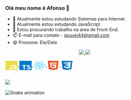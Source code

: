### Olá meu nome é Afonso 👋

- 🔭  Atualmente estou estudando Sistemas para Internet.
- 🌱  Atualmente estou estudando JavaScript.
- 👯 Estou procurando trabalho na area de Front-End.
- 📫 E-mail para contato - gouvei44@gmail.com
- 😄 Pronome: Ele/Dele

<div align="center">
  <a href="https://github.com/gouvei4">
  <img height="180em" src="https://github-readme-stats.vercel.app/api?username=gouvei4&show_icons=true&theme=dark&include_all_commits=true&count_private=true"/>
  <img height="180em" src="https://github-readme-stats.vercel.app/api/top-langs/?username=gouvei4&layout=compact&langs_count=7&theme=dark"/>
</div>
  
  <div style="display: inline_block"><br>
  <img align="center" alt="Rafa-Js" height="30" width="40" src="https://raw.githubusercontent.com/devicons/devicon/master/icons/javascript/javascript-plain.svg">
  <img align="center" alt="Rafa-Ts" height="30" width="40" src="https://raw.githubusercontent.com/devicons/devicon/master/icons/typescript/typescript-plain.svg">
  <img align="center" alt="Rafa-React" height="30" width="40" src="https://raw.githubusercontent.com/devicons/devicon/master/icons/react/react-original.svg">
  <img align="center" alt="Rafa-HTML" height="30" width="40" src="https://raw.githubusercontent.com/devicons/devicon/master/icons/html5/html5-original.svg">
  <img align="center" alt="Rafa-CSS" height="30" width="40" src="https://raw.githubusercontent.com/devicons/devicon/master/icons/css3/css3-original.svg">
 
  
  ##
  
  <a href="https://www.linkedin.com/in/afonso-gouveia-842b0420a" target="_blank"><img src="https://img.shields.io/badge/-LinkedIn-%230077B5?style=for-the-badge&logo=linkedin&logoColor=white" target="_blank"></a> 
  
 ![Snake animation](https://github.com/gouvei4/gouvei4/blob/output/github-contribution-grid-snake.svg)

 </div>
